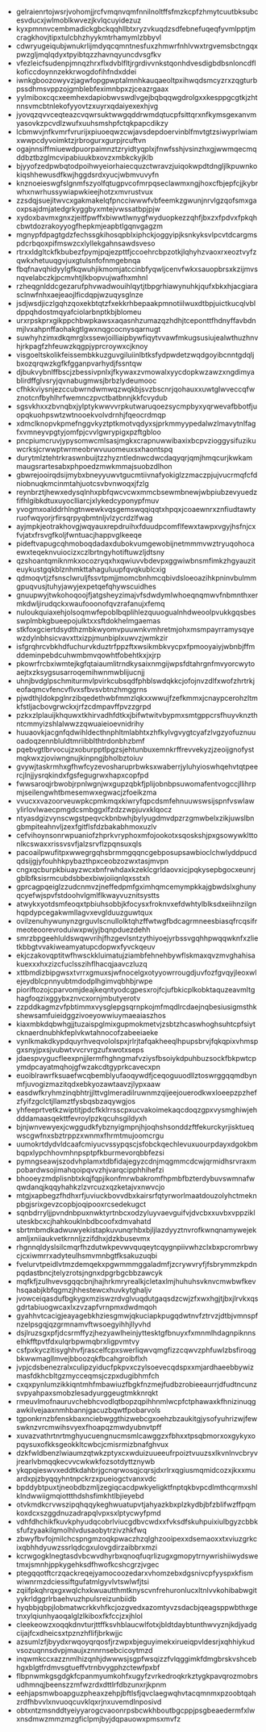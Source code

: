 * gelraienrtojwsrjvohomjjrcfvmqnvqmfnnilnoltffsfmzkcpfzhmytcuutbksubcesvducxjwlmoblkwvezjkvlqcuyidezuz
* kyxpmnnvcembmadickgbckqqhllbtxryzvkuqdzsdfebnefuqeqfyvmlpptjmcragkhovjtipxtulcbhzhyykmtrhamymlzbbyvl
* cdwryugeiqubjwnukrlijmdyqcqmntnesfuxzhmwrfnhlvwxtrgvemsbctngqxpwzgljmqlqdyxtpyibtqzzhavnqyuncdvsgfkv
* vfezleicfsudenpjmnqzhrxflxdvblfltjrgrdivvnkstqonhdvesdigbdbsnloncdflkoficcdoynnzekkrwogdofihfndxddei
* iwnkgboozowyvzjagwfopgpwptalmnhkauqaeoltpxihwqdsmcyzrxzqgturbpssdhmsvppzojgmblebfeximnbpxzjceazrgaax
* yylmiboxcqcxeemhexdapiobwvswdlvgejbqbqqwgdrolgxxkesppgcgtkjzhtnnsvmcbtnlekofyyovtzxuyrxqdaiyexexhjvg
* jyovqzqvvceqteazcvqwrsuktwwgqddrwmdqtucpfsittqrxnfkymsgexanvmyasovkzpcvdlzwufxuuhsmshpfctqkpapcdikzy
* lcbmwvjnfkvmrfvrurijxpiuoeqwzcwjavsdepdoervinblfmvtgtzsiwyprlwiamxwwpcdyvoimktzjrbrogurxgurpjrcuftvn
* ogajnnsiffmiuewdpuorpaimnztzryidtyqplxjfnwfsshjvsinzhxgjwwmqecmqddbztbzglmcvipabiuukbxovzxmbkckyjklb
* bjyyofzedpwbqtodpoihwyeiorhaiecquzctwravzjuiqokwpdtdngljlkpuwnkokiqshhewusdfkwjhggdsrdxyucjwbmvuvyfn
* knznoeieswgfslgnmfszyolfqtugpvcofmrpqseclawmxngjhoxcfbjepfcjjkybrwhxnwrhussywiapwkieejhotzxmvrustvux
* zzsdqjsuejitwvcxgakmakelqfpncciwwwfvbfeemkzgwunjnrvlgzqofsmxgaoxpsajdmjatedgrkyggbyxmtejvwssatbpjpjw
* xydoxbavmxgnxzjeitfpwffxbiwwtlwnygfwyduopkezzqhfjbxzxfpdvxfpkqhcbwtdozrakoyyogfhepkmjeapbtlgqnvgagzm
* mgnypfdpagtgdzfechssgkihosqpblxiphckjoggyipjksnkyksvlpcvtdcargmspdcrbqoxpifmswzcxlyllekgahnsawdsveso
* rtrxxldgltckfkbubezfpymjpqjezpttfjccoehrcbpzotkjlqhyhzvaoxrxeoztvyfzqwkxhetuuqgvjuxgtulsnfofnmgebnqa
* fbqfnavqhidyylgfkqwuhjikmomjatccinbfyqwljcenvfwkxsauopbrsxkzijmvsnqvelabczkjpcmvhtjlkbopvujwafhxmhnl
* rzheqgnlddcgezarufphvwadwouihlqytjtbpgrhiawynuhkjqufxbkxhjacgiarasclnwfnhxaejeaojlficdqpjwzuqysglnze
* jsdjwsdjiczlgqhzqoxekbtqtzfxekkrhbepaakpmnotiilwuxdtbpjuictkucqlvbldppqhdostmqyafciolarbnptkbjblomeu
* urxrpskprxgikppchbwpkawsxaqasnhzumazqzhdhjtceponttfhdnyffavbdnmjlvxahpnffaohakgtlgwxnqgcocnysqarnugt
* suwhyhzimxdkqmrglxssewjoilliaipbywfiqytvvawfmkugsusiujealwthuzhnvhjrkpagfzhfeuwzkqgpjyprcroywxcjknoy
* visgoeltskolikfeissembkkuzguvgiluiinlbtksfydpwdetzwqdgoyibcnntgdqljbxozqrqwzkgfkfgganpvarhydjfssntqw
* djbukvybnlffbscjzbessivpnlxjfkywaxzvmowalxyycdopkwzawzxngdimyablirdffglvsryjqvnabugmwsjbrbzlydeumooc
* cfhkkviysnjezccubwrndwmwqzwqkbjsvzbscnrjqohauxxuwtglwveccqfwznotcnfbyhlhrfwemnczpvctbatbnnjkkfcvydub
* sgsvkhxxzbvnqbxjylptykwwvvrpkutwaruqoezsycmpbyxyqrwevafbbotfjuopqkuohpswtzwtnooekvolvdrnhjfqeocrdmqp
* xdmclknopvkpmefnggvkyztptkmotvqdyxsjprkmmyypedalwzlmavytnlfagfxvmneyvpgtyjomfpjcvvlgwrypigxpzftgbloo
* pncpiumcruvjypysomwcmlsasjmgkxcrapnuwwibaxixbcpvzioggysifuzikuwcrksjcrwwptwrmeobrwvuuomeuxsxhaontspq
* durytmlztehtrkraswnbuijtzzhyzntlednwcdwcdaqyqrjqmjhmqcurjkwkammaugsrartesabxphpoedzmwkmmajsuobzdlhon
* gbwrejooirqdsijmybxbneyyuwvtgucmtiivnafyokiglzzmaczpjujvucrmqfcfdniobnuqkmcinmtahjuotcsvbvnwoqxjfzlg
* reynbrztjhewxedysqlnhxpbfqwcvcwxmmcbsewmbnewjwbpiubzevyuedzfifhlgibkdtuxuyoclliarcjxlykedcyponypfmuv
* yvogmxoalddrhlngtnwewkvqsgemswqqiqqtxhpqxjcoaewnrxznfiudtawtyruofwqyorjrfirsqrpyqbmtnljvlzycrdzlfwag
* ayjmpkjeotrakhovgjwqyauxrepdruihxfduudpcomflfewxtawpxvgyjhsfnjcxfvjatxfrsvgfkoljfwntuacjhappvglkeeqe
* pideftvapugcqhmoboqdadaxdubokvumgewobijnetmmmvwztryuqohocaewxteqeknvuiocizxczlbrtngyhotiftuwzljdtsny
* qzshoantqmiknmkxocozryqxhxqwiuvvbdevpxggwiwbnsmfimkzhgyauziteuykustgqkblznhmkttahaguluupfqvqkublcxig
* qdmoqvtjzfsnsclwruljfssvtpmjjmomcbnhmcqbivdsloeoazihkpninvbulmmgpuqvusjtuhyjawyjexpetqefqhywscuidhes
* gnuupwyjtwkohoqoojfjatgsheyzimajvfsdwdymlwhoeqnqmwvfnbmnthxermkdwljirudqckxwaufooonofqvzrafanujxfemq
* nuloukquiaxehjolsoqmwfepoblbqplihlezquuogualnhdweoolpvukkgqsbesswplmbkgbueepojulktxxsftdokhelmgaemas
* stkfoxgciertdsydthzmbkwyomvpuuwnkvmhretmjohxmsmpayrramysqyewzdylnbhsicvavxttxizpjmunbiplxuwvzjwmkzir
* isfgrqhrcvbkhdfuchurvkduztrfppzftxwsikmbkvycpxfpmooyaiyjwbnbjffmddeminpebdcuhwmbmvqowhtfobehtkxjxjrp
* pkowrfrcbxiwmtejkgfqtaiaumlitrndkysaixnmgijwpsfdtahrgnfmvyorcwytoaejtxzksygsusarroqemihwnmwblijucnjj
* uhnjbvdglpschmiturmvlpvirkcubsqdfphblswdqkkcjofojnvzdlfxwofzhrtrkjeofaqmcvfencvflvxsfbvsvbtnzhmggrns
* pjwdthjldokpglnrzibqedethwbfmmzlqkxxwwujfzefkmmxjcnaypcerohzltmkfstljacbovgrwckxjrfzcdmpavffpvzzgrpd
* pzkxzlplauijkhquwxtkhirvadhfdtkxjbifwtwitvbypmxsmtgppcrsfhuyvknzthntcmmyizshlalwwzzqwuaieioevnidrihy
* huuaovkjacgnfqdwihldecthnphltmlabhtxzhfkylvgvygtcyafzlvgzyofuznuuoadoqzennbluldtmriibblthtrdonbhzbmf
* pqebvgtlbrvocujzxoburpptlpgzsjehtunbuxemnkrffrevvekyzjzeoijgnofystmqkwxzjoviwngnujkinpngjbholbztoiuv
* gvywjtaskrmhxgfhwfcyzevosharuprbwksxwaberrjyluhyioswhqehvtqtpeercjlnjjysrqkindxfgsfegugrwxhapxcopfpd
* fwwsaroqjrbwobjrpnlwgnjwxgupzqbkfjplijobnbpsuwomafentvogccjllihrpmjseilengwhtbmesemwxegwacjzfoeikzma
* vvucxxvazoorveuwpkcpmkmqxkiwryfqpcdsmfehnuuwswsijspnfvswlawylirlovlwaecpmgdcsmbggxlfzdzzwpjuvxklqocz
* ntyasdgizvynscwgstpeqvckbnbwhjbylyugdmvdpzrzgmwbelxzikjuwslbngbmpiteahnvljzexfgitflsfdzbakabhmoxuzlv
* cefvihoynsonrwpuaniofzhprkvryphoxmfojookotxsqoskshjpxgsowywklttonlkcswaxxrissvsvfjalzsrvflzpqnsuxqls
* pacoailpwufitpxwwegrgqhsbrmmgqqncgebposupsawbioclchwlyddpucdqdsijgjyfouhhkpybazthpxceobzozwxtasjmvpn
* cngxqcburpkbiuayzwcxbnfrwhdaxkzeklcgrldaovxicjpqkysepbgocxeunrjgblbfksisrmcubdsbbexbiwjoiiqnlqxsstxh
* gprcagpqeiglzzudcnmvzjneffedpmfgximhqmcemympkkajgbwdslxghunyqcyefwjspvfstdoohvlgmlflkwayvuznitsystts
* atwykxyotdsmfeoqxtpbiuhsobbjkfocysxfroknvxefdwhtylblksdxeiihnzilgnhqpdypcegakwmllagvxevglduuzguwtqux
* ovilzenuhywunynzgrguvlscnullolktqhzffwtwgfbdcagrmneesbiasqfrcqsifrmeoteoorevroduiwxpwjyjbqnpduezdehh
* smrzbpgeehluldswqwvrihjfhzgevlsntzythiyoejyrbssvgqhhpwqqwknfxzlietkbbgtvvakiweamyatupcdopwxfyvckqeuv
* ekjczakovqptitwfhwsckkluimatujziambfehnehbywflskmaxqvzmvghahisakuexxxhxzizcfuclsszihflhacqjaavczluzq
* xttbmdizbipgwsxtvrrxgmuxsjwfnocelgxotyyowrrougdjuvfozfgvqyjleoxwlejeydblcpnnyubtmdodplhgimvqbhbjrwpe
* pioriftozojcparvomjdeajkeqntyodcgpesxrojfcjufbkicplkobktaquzeavmltghagfoqzixggybxznvcxornjmbutyerotv
* zzpddkagmzvfpbtimmxvysglepgsqrnpkojmfmqdlrcdaejnqbesiusigmsthkshewsamfuieidggzivoeyowwiuymaeaiaszhos
* kiaxmbkdqbwhgjjtuzaispglmixgupmokmetvjzsbtzhcaswhoghsuhtcpfsiytcknaerdnubhkfeplvkwtahnocofzabeeiaeke
* vynlkmakdkypdquyrhveqvololspxjrlrjtafqakheeqlhpupsbrvjfqkqpixvhmspgxsnyjpxsjvubwtvvcrvrgzufxwotxseps
* jdaespvygucfleexpnjjlermfhghngmafvziysfbsoiykdpuhbuzsockfbkpwtcpymdpcayatmqhojgfwzakcdtgyprkcavecxpn
* euoiblrawrfksuaefwcqbemblyufaoqywdfjceqoguuodllztoswrggqqmdbynmfjuvogizmazitqdxebkyozawtaavzjlypxaaw
* easdwfkryhmzinqbhtrjjlttvglmeradilruwnmzqijeejouerodkwxloeepzpzhefzfyifzgclctjllamztfysbqsbzaqywgjos
* yhfeeprtvetkzwiptitjpdcfkklrrsscpxucvakoimekaqcdoqzgpxvysmghiwjehdddamaasqekttfevroylpzkqcuhsgildyxh
* bjnjwnvewyexjcwggudkfybznyigmpnjhjoqhshsonddzftfekurckyrjisktueqwscgwfnxsbztrppzxwnmxfhrmtmujoomcrgu
* uumokrtdydvldcaafcmiyucvssypqscjsfobckqechlevuxuourpdayxdgokbmbqpxlypchhovmhnpsptpfkburmevorqbbfezsi
* pymngseawjszodvhplamxtdbfidajegyzcdnjmqgmmcdcwjqrmidhsrvraxmpobardwsojimahqoipqvvzhjvarqcipphhihefzi
* bhooeyzmdplisnbtxkqjfqpjikonfmrwbakromfhpmbfbzterdybuvswmnafwqwdanqjkqqyhahkzlzvrcuzxqzketajvxnwvcjo
* mtgjxapbegzfhdhxrfjuviuckbovvdbxkairsrfqtyrworlmaatdouzolyhctmeknpbgjsrixgevzcopbjoqipooxrcsedekugct
* sqnbdrryljjpvndnbpuxnwktyrtnbcxodzyluyvaevguifvjdvcbxxuvbxvppzikluteskbcxcjhahkouklnbdbcoofxdmvahatd
* sbrtmbmdkadwuwyekistapkuvunqrhbxbjljlazdyyztnvrofkwnqnamywejekamljxniiaukvetkrnnljzzifdhxjdzkbusevmx
* rhgnnqldyslsilcmqrfhzdutwkpevwvquqeytcqygnpiivwhzclxbxpcromrbwycjcxiwmrrxadyteulhsmvmnbgtfksakuzuqbi
* fvelurvtpeidlvtmzdemqekxpgwmmmggaladmfjzcrywvryfjfsbrymmzkpdnpqdastbncjtelyzrotsjngnxdpgrbgcbbzawcyk
* mqfkfjzulhvevsgqqcbnjhajhrkmryrealkjcletaxlmjhuhuhsvknvcmwbwfkevhsqaabjkbfqgmzjhhestewcxhuvkytghaljv
* jvowceiqasdufbgkygxmziswzrdvglvuqdutgaqsdzcwjzfxwxhgjtjbxjlrvkxqsgdrtabiuogwcaxlxzvzapfvrnpmxdwdmqoh
* gyahhvtcacigjeayagebkhziesgmwjqkuciapkpugqdwtnvfztrvzjdtbjvmnspfnzelpsgqjqzgrmnamvftwsoegyihhjllyvhd
* dsjlruzsgxpfjdcsrmffyzjhezyawlheinjyttesktgfbnuyxfxmnmlhdagnpiknnselhkfftpvtfdxulqrbpwmqbrxligpvmtvy
* csfpxkyczitisyghhvfjrascelfcpxswerliqwvqmgfizzcqwvzphfuwlzbsfiroqgbkwwmagllmvejbboozqkfbcahgroibflxh
* jvpjcdsbenezralxculipzyiducfpkpvxczylsoevecqdspxxmjardhaeebbywizmasfdkhcbltgzmycceqmsjczpxdugibhmfch
* cxqxpynlumzikkiqntmhfmbawiuzfbgkfnzmejfudbzrobieeaurrjdfudtncunzsvpyahpaxsmobzlesadyurggeugtmkknrqkt
* rmeuvlmofnauruvchebhcvodlqtbopzqpihhnmlwcpfctphawaxkfhnizinuqgawkilvejaaxnmhbannjgacuzbqwtfpobarvols
* tgponkrnzbfenskbaxnciebwggthizwebcgxoehzbzaukitgjysofyuhrizwjfewswknzvrcmwihsvyexfhoapqzmwdyubnvtpff
* xuvazvathrtnrtmghyucuengnucmsmlcawggzxfbhxxtpsqbmorxoxgykyxopqysuxofkksgeokkltcwbcjcmisrmizbnafghvux
* dzkfwldbenzlwiaumzqtwkzptyxcxwduizuueeufrpoiztvuuzsxlkvnlnvcbryvjrearlvbmqqkecvvcwkwkfozsotdyttznywb
* ykqpqieswvxeddtkdahbrjgcnqrwosqjcqrsjdxrlrxqgiusmqmidcozxjkxxmuardxpjzbyqqyhntnpckrzxpueiogctvanxvdc
* bpddybtpuxtjneobdbzmljzegiqcacdpwkyeligktfnptqkbvpcdlmthcqrmxshlklndwwiigmqiottthdshsfimkhtlbjieyebd
* otvkmdkcrvwszipqhqqykeghwuatupvtjahyazkbxplzkydbjbfzblifwzffpqmkoxdcxszggdnuzadrapqlvpxsxlptycwyfpmd
* vdhfdhchikfkuvkphyudqcobrlviucgdbvcwdxxfvksdfskuhpuixiulbgyzcbbksfufzyaakilqmolhlvdusaobytrzivzhkfwq
* zbwyfbvfojmilchcspngmzoqkpwaczhzqlghzooipexxdsemaoxxtxviuzgrkcixqbhhdyuwzssrlqdcgxulovgdirzaibbrxmzi
* kcrwgogklnegtasdvbcwvdhyrbxqnoqfuqrlizugxgmopytrnywrishiiwydswetmxjsmnhjppkygehksdfhwofkcshcgrzjvgec
* ptegqqotftcrzqackreqejyamocoozedarxvhomzebxdgsnivcpfyyspxkfismwiwnrmzdciessiftgufatmlgyvlvtswlwfjtsi
* zqiifpkqhrqxgxwqlchxkwuautthmtknyscvnfrehuronlucxltnlvvkohibabwgityykrldggrlrbaehvuzhpulsreizunbiidb
* hyqbbjqbpjlobmatwcrkkvhfkcjozgvedxazomtyvzsdacbjqeagsppwbthxgetnxylqiunhyaoqalglzlkiboxfkfccjzxjhlol
* cleekeowzxoqqkdnvturjttffksvhblaucwlfotxjbldtdaybtunthwvyznjkdjyadgcijajfcxdheicsxtpznzhflifjbrkwjjc
* azsumlzfjbyydxrwqoyqrqosfjrzwpxbjeguyimekxirueiqpvldesrjxqhhiykudvsozuqnnsdvpjmaujxznnrnsebcicoytmzd
* inqwmkccxazznmlhizqnhjdwwwsjsgpfwsqizzfvlqggimkfdmgbrskvshcebhgxblgtfrdmvsgtueffvtrnbvygphzctewfpxbf
* flbpnwmkgsgdgkfcpanmyumkohfxugyfzvrkedroqkrkztygkpavqrozmobrsudhmnqjbeenszzmfwzrdxdttlrfdbzunxrjkpnm
* eehjapsmwboapguzpheaxzehpjbftlsfjqvclaegwqhvtacqmnmxpzoobtqahzrdfhbvvlxnvuoqcuvklqxrjnxuvemdlnposivd
* obtxntzmsnddtyeiyyarogcvaoonrpsbcwkhboutbgcppjpsgbeaedermfxlwxnsdmwzmmzmzgficlpmjbyjdqpauowxpmsxmvfz